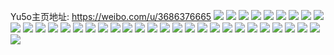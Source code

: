 Yu5o主页地址: https://weibo.com/u/3686376665 
![](https://wx4.sinaimg.cn/mw2000/dbb9a4d9ly1h95xzuncqnj20u0140jzy.jpg) 
![](https://wx4.sinaimg.cn/mw2000/dbb9a4d9ly1h95xzv9jbwj20u014011p.jpg) 
![](https://wx4.sinaimg.cn/mw2000/dbb9a4d9ly1h9061etodij20u0140gqt.jpg) 
![](https://wx4.sinaimg.cn/mw2000/dbb9a4d9ly1h9061tf4cej20u014079y.jpg) 
![](https://wx4.sinaimg.cn/mw2000/dbb9a4d9ly1h905vg6gurj20u00yzdpq.jpg) 
![](https://wx4.sinaimg.cn/mw2000/dbb9a4d9ly1h905wavoqlj20o21g3n1e.jpg) 
![](https://wx4.sinaimg.cn/mw2000/dbb9a4d9ly1h8qsgao9gzj20u01417i1.jpg) 
![](https://wx4.sinaimg.cn/mw2000/dbb9a4d9ly1h8qsgqicbqj20u0140tj6.jpg) 
![](https://wx4.sinaimg.cn/mw2000/dbb9a4d9ly1h8ojfhx9s3j21400u0dpv.jpg) 
![](https://wx4.sinaimg.cn/mw2000/dbb9a4d9ly1h88ds5bhbsj20u0140dm9.jpg) 
![](https://wx4.sinaimg.cn/mw2000/dbb9a4d9ly1h89fil3qstj20u01hcdq6.jpg) 
![](https://wx4.sinaimg.cn/mw2000/dbb9a4d9ly1h7ub77sgfij20u014047i.jpg) 
![](https://wx4.sinaimg.cn/mw2000/dbb9a4d9ly1h7p9t75x5qj222436c7wj.jpg) 
![](https://wx4.sinaimg.cn/mw2000/dbb9a4d9ly1h7p9t5g6o0j224836ckjm.jpg) 
![](https://wx4.sinaimg.cn/mw2000/dbb9a4d9ly1h7ojkfynsjj20u014045g.jpg) 
![](https://wx4.sinaimg.cn/mw2000/dbb9a4d9ly1h7ojkekgr2j20u0171gx8.jpg) 
![](https://wx4.sinaimg.cn/mw2000/dbb9a4d9ly1h7ojl8pslmj20u00uqdn5.jpg) 
![](https://wx4.sinaimg.cn/mw2000/dbb9a4d9ly1h7ojkdr8gsj20u0191ap2.jpg) 
![](https://wx4.sinaimg.cn/mw2000/dbb9a4d9ly1h7ojki4vbqj20u0190h0p.jpg) 
![](https://wx4.sinaimg.cn/mw2000/dbb9a4d9ly1h74rmwuc0uj20u0140nbw.jpg) 
![](https://wx4.sinaimg.cn/mw2000/dbb9a4d9ly1h6vfoz8krij23402c0e83.jpg) 
![](https://wx4.sinaimg.cn/mw2000/dbb9a4d9ly1h6vfsx4e4fj20wi1yce81.jpg) 
![](https://wx4.sinaimg.cn/mw2000/dbb9a4d9ly1h6vfpe1it6j20u01hcq7m.jpg) 
![](https://wx4.sinaimg.cn/mw2000/dbb9a4d9ly1h6qumui9psj23402c0tj3.jpg) 
![](https://wx4.sinaimg.cn/mw2000/dbb9a4d9ly1h6qumyowqmj22c03407wj.jpg) 
![](https://wx4.sinaimg.cn/mw2000/dbb9a4d9ly1h6jn15e6pbj22c0340wpl.jpg) 
![](https://wx4.sinaimg.cn/mw2000/dbb9a4d9ly1h6jn16znehj22c0340e82.jpg) 
![](https://wx4.sinaimg.cn/mw2000/dbb9a4d9ly1h6ddqhcc4fj20u01hctr9.jpg) 
![](https://wx4.sinaimg.cn/mw2000/dbb9a4d9gy1h5rbzt1i92j20u0140thh.jpg) 
![](https://wx4.sinaimg.cn/mw2000/dbb9a4d9gy1h54aepjmv3j20u0140zrr.jpg) 
![](https://wx4.sinaimg.cn/mw2000/dbb9a4d9gy1h54aeqa98tj20u0140dou.jpg) 
![](https://wx4.sinaimg.cn/mw2000/dbb9a4d9gy1h54aicyfzej20mi0u0jw0.jpg) 
![](https://wx4.sinaimg.cn/mw2000/dbb9a4d9gy1h54aj17u2zj20mi0u00v3.jpg) 
![](https://wx4.sinaimg.cn/mw2000/dbb9a4d9gy1h4zi8gny8tj20u0140qc4.jpg) 
![](https://wx4.sinaimg.cn/mw2000/dbb9a4d9gy1h4zi9x3chmj21hc0u00za.jpg) 
